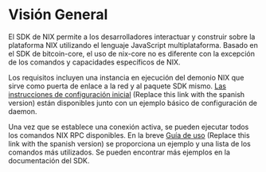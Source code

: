 # Visión General

El SDK de NIX permite a los desarrolladores interactuar y construir sobre la plataforma NIX utilizando el lenguaje JavaScript multiplataforma. Basado en el SDK de bitcoin-core, el uso de nix-core no es diferente con la excepción de los comandos y capacidades específicos de NIX.

Los requisitos incluyen una instancia en ejecución del demonio NIX que sirve como puerta de enlace a la red y al paquete SDK mismo. [Las instrucciones de configuración inicial](https://wiki.nixplatform.io/home/v/espanol/software-development-kit/initial-setup) \(Replace this link with the spanish version\) están disponibles junto con un ejemplo básico de configuración de daemon.

Una vez que se establece una conexión activa, se pueden ejecutar todos los comandos NIX RPC disponibles. En la breve [Guía de uso](https://wiki.nixplatform.io/home/v/espanol/software-development-kit/usage-guide) \(Replace this link with the spanish version\) se proporciona un ejemplo y una lista de los comandos más utilizados. Se pueden encontrar más ejemplos en la documentación del SDK.

